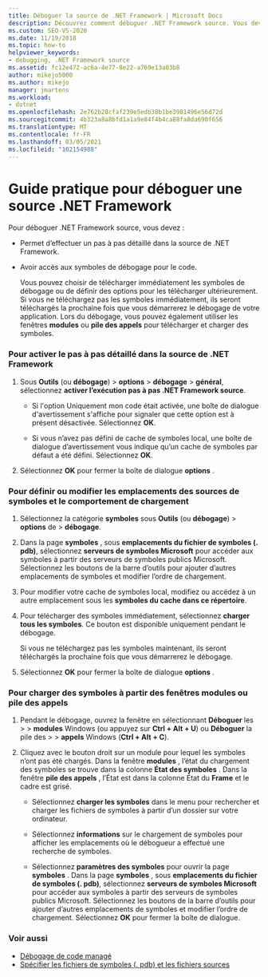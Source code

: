 ```yaml
---
title: Déboguer la source de .NET Framework | Microsoft Docs
description: Découvrez comment déboguer .NET Framework source. Vous devez le configurer pour et télécharger les symboles de débogage.
ms.custom: SEO-VS-2020
ms.date: 11/19/2018
ms.topic: how-to
helpviewer_keywords:
- debugging, .NET Framework source
ms.assetid: fc12e472-ac6a-4e77-8e22-a769e13a03b8
author: mikejo5000
ms.author: mikejo
manager: jmartens
ms.workload:
- dotnet
ms.openlocfilehash: 2e762b28cfaf239e5edb38b1be3981496e56d72d
ms.sourcegitcommit: 4b323a8a8bfd1a1a9e84f4b4ca88fa8da690f656
ms.translationtype: MT
ms.contentlocale: fr-FR
ms.lasthandoff: 03/05/2021
ms.locfileid: "102154988"
---
```

# <a name="how-to-debug-net-framework-source"></a>Guide pratique pour déboguer une source .NET Framework

Pour déboguer .NET Framework source, vous devez :

- Permet d’effectuer un pas à pas détaillé dans la source de .NET Framework.

- Avoir accès aux symboles de débogage pour le code.

  Vous pouvez choisir de télécharger immédiatement les symboles de débogage ou de définir des options pour les télécharger ultérieurement. Si vous ne téléchargez pas les symboles immédiatement, ils seront téléchargés la prochaine fois que vous démarrerez le débogage de votre application. Lors du débogage, vous pouvez également utiliser les fenêtres **modules** ou **pile des appels** pour télécharger et charger des symboles.

### <a name="to-enable-stepping-into-net-framework-source"></a>Pour activer le pas à pas détaillé dans la source de .NET Framework

1. Sous **Outils** (ou **débogage**) > **options**  >  **débogage**  >  **général**, sélectionnez **activer l’exécution pas à pas .NET Framework source**.

   - Si l'option Uniquement mon code était activée, une boîte de dialogue d'avertissement s'affiche pour signaler que cette option est à présent désactivée. Sélectionnez **OK**.

   - Si vous n’avez pas défini de cache de symboles local, une boîte de dialogue d’avertissement vous indique qu’un cache de symboles par défaut a été défini. Sélectionnez **OK**.

1. Sélectionnez **OK** pour fermer la boîte de dialogue **options** .

### <a name="to-set-or-change-symbol-source-locations-and-loading-behavior"></a>Pour définir ou modifier les emplacements des sources de symboles et le comportement de chargement

1. Sélectionnez la catégorie **symboles** sous **Outils** (ou **débogage**) > **options** de  >  **débogage**.

1. Dans la page **symboles** , sous **emplacements du fichier de symboles (. pdb)**, sélectionnez **serveurs de symboles Microsoft** pour accéder aux symboles à partir des serveurs de symboles publics Microsoft. Sélectionnez les boutons de la barre d’outils pour ajouter d’autres emplacements de symboles et modifier l’ordre de chargement.

1. Pour modifier votre cache de symboles local, modifiez ou accédez à un autre emplacement sous les **symboles du cache dans ce répertoire**.

1. Pour télécharger des symboles immédiatement, sélectionnez **charger tous les symboles**. Ce bouton est disponible uniquement pendant le débogage.

   Si vous ne téléchargez pas les symboles maintenant, ils seront téléchargés la prochaine fois que vous démarrerez le débogage.

1. Sélectionnez **OK** pour fermer la boîte de dialogue **options** .

### <a name="to-load-symbols-from-the-modules-or-call-stack-windows"></a>Pour charger des symboles à partir des fenêtres modules ou pile des appels

1. Pendant le débogage, ouvrez la fenêtre en sélectionnant **Déboguer** les  >    >  **modules** Windows (ou appuyez sur **Ctrl + Alt + U**) ou **Déboguer** la pile des  >    >  **appels** Windows (**Ctrl + Alt + C**).

1. Cliquez avec le bouton droit sur un module pour lequel les symboles n’ont pas été chargés. Dans la fenêtre **modules** , l’état du chargement des symboles se trouve dans la colonne **État des symboles** . Dans la fenêtre **pile des appels** , l’État est dans la colonne État du **Frame** et le cadre est grisé.

   - Sélectionnez **charger les symboles** dans le menu pour rechercher et charger les fichiers de symboles à partir d’un dossier sur votre ordinateur.

   - Sélectionnez **informations** sur le chargement de symboles pour afficher les emplacements où le débogueur a effectué une recherche de symboles.

   - Sélectionnez **paramètres des symboles** pour ouvrir la page **symboles** . Dans la page **symboles** , sous **emplacements du fichier de symboles (. pdb)**, sélectionnez **serveurs de symboles Microsoft** pour accéder aux symboles à partir des serveurs de symboles publics Microsoft. Sélectionnez les boutons de la barre d’outils pour ajouter d’autres emplacements de symboles et modifier l’ordre de chargement. Sélectionnez **OK** pour fermer la boîte de dialogue.

### <a name="see-also"></a>Voir aussi
- [Débogage de code managé](../debugger/debugging-managed-code.md)
- [Spécifier les fichiers de symboles (. pdb) et les fichiers sources](../debugger/specify-symbol-dot-pdb-and-source-files-in-the-visual-studio-debugger.md)
